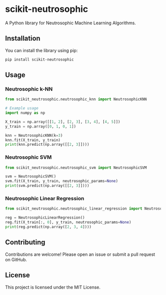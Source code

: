 # scikit-neutrosophic

A Python library for Neutrosophic Machine Learning Algorithms.

## Installation

You can install the library using pip:

```sh
pip install scikit-neutrosophic

```

## Usage

### Neutrosophic k-NN
```python
from scikit_neutrosophic.neutrosophic_knn import NeutrosophicKNN

# Example usage
import numpy as np

X_train = np.array([[1, 2], [2, 3], [3, 4], [4, 5]])
y_train = np.array([0, 1, 0, 1])

knn = NeutrosophicKNN(k=3)
knn.fit(X_train, y_train)
print(knn.predict(np.array([[2, 3]])))
```
### Neutrosophic SVM
```python
from scikit_neutrosophic.neutrosophic_svm import NeutrosophicSVM

svm = NeutrosophicSVM()
svm.fit(X_train, y_train, neutrosophic_params=None)
print(svm.predict(np.array([[2, 3]])))
```

### Neutrosophic Linear Regression

```python
from scikit_neutrosophic.neutrosophic_linear_regression import NeutrosophicLinearRegression

reg = NeutrosophicLinearRegression()
reg.fit(X_train[:, 0], y_train, neutrosophic_params=None)
print(reg.predict(np.array([2, 3, 4])))

```

## Contributing

Contributions are welcome! Please open an issue or submit a pull request on GitHub.

## License

This project is licensed under the MIT License.